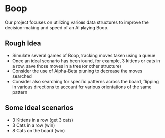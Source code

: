 # Boop
Our project focuses on utilizing various data structures to improve the decision-making and speed of an AI playing Boop.

## Rough Idea
- Simulate several games of Boop, tracking moves taken using a queue
- Once an ideal scenario has been found, for example, 3 kittens or cats in a row, save those moves in a tree (or other structure)
- Consider the use of Alpha-Beta pruning to decrease the moves searched
- Consider also searching for specific patterns across the board, flipping in various directions to account for various orientations of the same pattern

## Some ideal scenarios
 - 3 Kittens in a row (get 3 cats)
 - 3 Cats in a row (win)
 - 8 Cats on the board (win)
